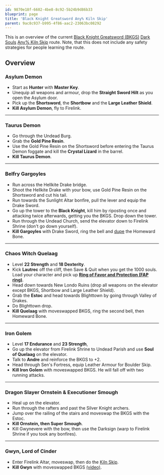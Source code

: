 ```yaml
---
id: 9870e18f-6602-4be8-8c92-5b24b9d86b33
blueprint: page
title: 'Black Knight Greatsword Any% Kiln Skip'
parent: 9ac8c937-b995-4f86-aac2-23063bc08292
---
```

This is an overview of the current [Black Knight Greatsword (BKGS)](//darksouls.wikidot.com/black-knight-greatsword) [Dark Souls](/darksouls) [Any% Kiln Skip](/darksouls/any-kiln-skip) route. Note, that this does not include any safety strategies for people learning the route.

## Overview

### Asylum Demon

- Start as **Hunter** with **Master Key**.
- Unequip all weapons and armour, drop the **Straight Sword Hilt** as you open the Asylum door.
- Pick up the **Shortsword**, the **Shortbow** and the **Large Leather Shield**.
- **Kill Asylum Demon**, fly to Firelink.

---

### Taurus Demon

- Go through the Undead Burg.
- Grab the **Gold Pine Resin**.
- Use the Gold Pine Resin on the Shortsword before entering the Taurus Demon foggate and kill the **Crystal Lizard** in the barrel.
- **Kill Taurus Demon**.

---

### Belfry Gargoyles

- Run across the Hellkite Drake bridge.
- Shoot the Hellkite Drake with your bow, use Gold Pine Resin on the Shortsword and cut his tail.
- Run towards the Sunlight Altar bonfire, pull the lever and equip the Drake Sword.
- Go up the tower to the **Black Knight**, kill him by riposting once and attacking twice afterwards, getting you the BKGS. Drop down the tower.
- Run through the Undead Church, send the elevator down to Firelink Shrine (don't go down yourself).
- **Kill Gargoyles** with Drake Sword, ring the bell and [dupe](/item-dupe-darksouls) the Homeward Bone.

---

### Chaos Witch Quelaag

- Level **22 Strength** and **18 Dexterity**.
- Kick **Lautrec** off the cliff, then Save & Quit when you get the 1000 souls. Load your character and pick up **[Ring of Favor and Protection (FAP ring)](//darksouls.wikidot.com/ring-of-favor-and-protection)**.
- Head down towards New Londo Ruins (drop all weapons on the elevator except BKGS, Shortbow and Large Leather Shield).
- Grab the **Estoc** and head towards Blighttown by going through Valley of Drakes.
- Do Blighttown drop.
- **Kill Quelaag** with moveswapped BKGS, ring the second bell, then Homeward Bone.

---

### Iron Golem

- Level **17 Endurance** and **23 Strength**,
- Go up the elevator from Firelink Shrine to Undead Parish and use **Soul of Quelaag** on the elevator.
- Talk to **Andre** and reinforce the BKGS to +2.
- Head through Sen's Fortress, equip Leather Armour for Boulder Skip.
- **Kill Iron Golem** with moveswapped BKGS. He will fall off with two running attacks.

---

### Dragon Slayer Ornstein & Executioner Smough

- Heal up on the elevator.
- Run through the rafters and past the Silver Knight archers.
- Jump over the railing of the stairs and moveswap the BKGS with the Estoc.
- **Kill Ornstein, then Super Smough**.
- Kill Gwynevere with the bow, then use the Darksign (warp to Firelink Shrine if you took any bonfires).

---

### Gwyn, Lord of Cinder

- Enter Firelink Altar, moveswap, then do the [Kiln Skip](http://speedsouls.com/Any%25_Kiln_Skip).
- **Kill Gwyn** with moveswapped BKGS [(video)](http://www.youtube.com/watch?v=mAC3v1LILmA).
